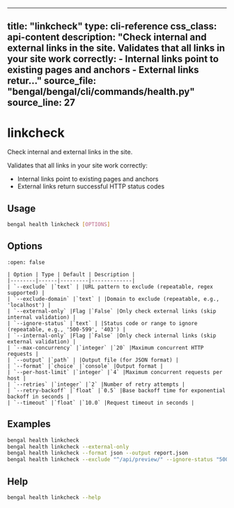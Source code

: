 
---
title: "linkcheck"
type: cli-reference
css_class: api-content
description: "Check internal and external links in the site.  Validates that all links in your site work correctly: - Internal links point to existing pages and anchors - External links retur..."
source_file: "bengal/bengal/cli/commands/health.py"
source_line: 27
---

# linkcheck

Check internal and external links in the site.

Validates that all links in your site work correctly:
- Internal links point to existing pages and anchors
- External links return successful HTTP status codes


## Usage

```bash
bengal health linkcheck [OPTIONS]
```


## Options

````{dropdown} Options (12 total)
:open: false

| Option | Type | Default | Description |
|--------|------|---------|-------------|
| `--exclude` |`text` | |URL pattern to exclude (repeatable, regex supported) |
| `--exclude-domain` |`text` | |Domain to exclude (repeatable, e.g., 'localhost') |
| `--external-only` |Flag |`False` |Only check external links (skip internal validation) |
| `--ignore-status` |`text` | |Status code or range to ignore (repeatable, e.g., '500-599', '403') |
| `--internal-only` |Flag |`False` |Only check internal links (skip external validation) |
| `--max-concurrency` |`integer` |`20` |Maximum concurrent HTTP requests |
| `--output` |`path` | |Output file (for JSON format) |
| `--format` |`choice` |`console` |Output format |
| `--per-host-limit` |`integer` |`4` |Maximum concurrent requests per host |
| `--retries` |`integer` |`2` |Number of retry attempts |
| `--retry-backoff` |`float` |`0.5` |Base backoff time for exponential backoff in seconds |
| `--timeout` |`float` |`10.0` |Request timeout in seconds |

````


## Examples

```bash
bengal health linkcheck
bengal health linkcheck --external-only
bengal health linkcheck --format json --output report.json
bengal health linkcheck --exclude "^/api/preview/" --ignore-status "500-599"
```



## Help

```bash
bengal health linkcheck --help
```
